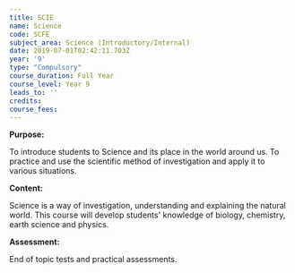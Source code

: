 ```yaml
---
title: SCIE
name: Science
code: SCFE
subject_area: Science (Introductory/Internal)
date: 2019-07-01T02:42:11.703Z
year: '9'
type: "Compulsory"
course_duration: Full Year
course_level: Year 9
leads_to: ''
credits:
course_fees: 
---
```

**Purpose:**

To introduce students to Science and its place in the world around us. To practice and use the scientific method of investigation and apply it to various situations.

**Content:**

Science is a way of investigation, understanding and explaining the natural world. This course will develop students' knowledge of biology, chemistry, earth science and physics.

**Assessment:**

End of topic tests and practical assessments.
